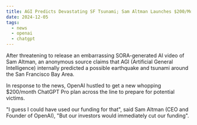 ```yaml
---
title: AGI Predicts Devastating SF Tsunami; Sam Altman Launches $200/Month ChatGPT Pro Plan to Prep for Potential Victims
date: 2024-12-05
tags: 
  - news
  - openai
  - chatgpt
---
```


After threatening to release an embarrassing SORA-generated AI video of Sam Altman, an anonymous source claims that AGI (Artificial General Intelligence) internally predicted a possible earthquake and tsunami around the San Francisco Bay Area.

In response to the news, OpenAI hustled to get a new whopping $200/month ChatGPT Pro plan across the line to prepare for potential victims.

"I guess I could have used our funding for that", said Sam Altman (CEO and Founder of OpenAI), "But our investors would immediately cut our funding".
